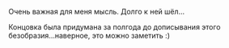 Очень важная для меня мысль. Долго к ней шёл...

Концовка была придумана за полгода до дописывания этого безобразия...наверное, это можно заметить :)